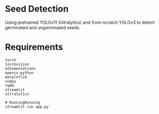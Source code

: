 # Seed Detection

Using pretrained YOLOv11 (Ultralytics) and from-scratch YOLOv3 to detect germinated and ungerminated seeds.

# Requirements

```text
torch
torchvision
albumentations
opencv-python
matplotlib
numpy
tqdm
streamlit
ultralytics

# RunningRunning
streamlit run app.py